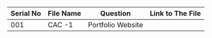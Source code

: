 | Serial No     | File Name        | Question   | Link to The File  |
| ------------- | ------------- | --------   | ----------------  |
|  001          | CAC -1       | Portfolio Website  |